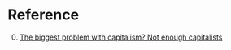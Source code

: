 # Reference

0. [The biggest problem with capitalism? Not enough capitalists](https://fortune.com/2020/11/21/capitalism-entrepreneurship-economic-inequality-us-bureaucracy/)

